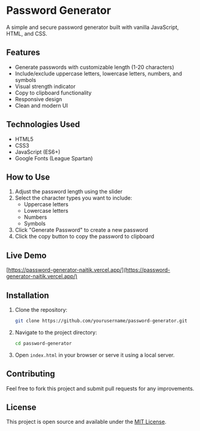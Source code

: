# Password Generator

A simple and secure password generator built with vanilla JavaScript, HTML, and CSS.

## Features

- Generate passwords with customizable length (1-20 characters)
- Include/exclude uppercase letters, lowercase letters, numbers, and symbols
- Visual strength indicator
- Copy to clipboard functionality
- Responsive design
- Clean and modern UI

## Technologies Used

- HTML5
- CSS3
- JavaScript (ES6+)
- Google Fonts (League Spartan)

## How to Use

1. Adjust the password length using the slider
2. Select the character types you want to include:
   - Uppercase letters
   - Lowercase letters
   - Numbers
   - Symbols
3. Click "Generate Password" to create a new password
4. Click the copy button to copy the password to clipboard

## Live Demo

[https://password-generator-naitik.vercel.app/](https://password-generator-naitik.vercel.app/)

## Installation

1. Clone the repository:
   ```bash
   git clone https://github.com/yourusername/password-generator.git
   ```

2. Navigate to the project directory:
   ```bash
   cd password-generator
   ```

3. Open `index.html` in your browser or serve it using a local server.

## Contributing

Feel free to fork this project and submit pull requests for any improvements.

## License

This project is open source and available under the [MIT License](LICENSE).
